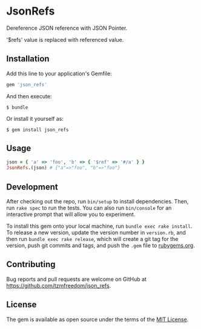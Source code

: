 # JsonRefs

Dereference JSON reference with JSON Pointer.

'$refs' value is replaced with referenced value.

## Installation

Add this line to your application's Gemfile:

```ruby
gem 'json_refs'
```

And then execute:

    $ bundle

Or install it yourself as:

    $ gem install json_refs

## Usage

```ruby
json = { 'a' => 'foo', 'b' => { '$ref' => '#/a' } }
JsonRefs.(json) # {"a"=>"foo", "b"=>"foo"}
```

## Development

After checking out the repo, run `bin/setup` to install dependencies. Then, run `rake spec` to run the tests. You can also run `bin/console` for an interactive prompt that will allow you to experiment.

To install this gem onto your local machine, run `bundle exec rake install`. To release a new version, update the version number in `version.rb`, and then run `bundle exec rake release`, which will create a git tag for the version, push git commits and tags, and push the `.gem` file to [rubygems.org](https://rubygems.org).

## Contributing

Bug reports and pull requests are welcome on GitHub at https://github.com/tzmfreedom/json_refs.

## License

The gem is available as open source under the terms of the [MIT License](http://opensource.org/licenses/MIT).
